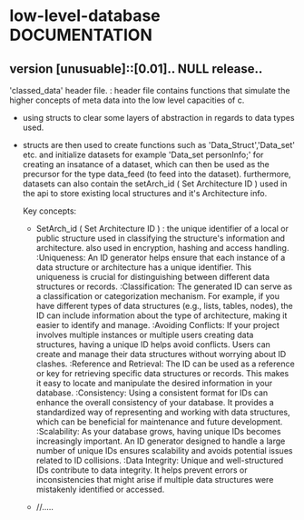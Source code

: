 # low-level-database DOCUMENTATION

## version [unusuable]::[0.01].. NULL release.. ##

'classed_data' header file.
: header file contains functions that simulate the higher concepts of meta data into the low level capacities of c.
- using structs to clear some layers of abstraction in regards to data types used.
- structs are then used to create functions such as 'Data_Struct','Data_set' etc. and initialize datasets for example 'Data_set personInfo;' for creating an insatance of a dataset,
  which can then be used as the precursor for the type data_feed (to feed into the dataset).
  furthermore, datasets can also contain the setArch_id ( Set Architecture ID ) used in the api to store existing local structures and it's Architecture info.

  Key concepts:
  - SetArch_id ( Set Architecture ID ) : the unique identifier of a local or public structure used in classifying the structure's information and architecture.
                                         also used in encryption, hashing and access handling.
    :Uniqueness: An ID generator helps ensure that each instance of a data structure or architecture has a unique identifier. This uniqueness is crucial for distinguishing between different data structures or records.
		:Classification: The generated ID can serve as a classification or categorization mechanism. For example, if you have different types of data structures (e.g., lists, tables, nodes), the ID can include information about the type of architecture, making it easier to identify and manage.
		:Avoiding Conflicts: If your project involves multiple instances or multiple users creating data structures, having a unique ID helps avoid conflicts. Users can create and manage their data structures without worrying about ID clashes.
		:Reference and Retrieval: The ID can be used as a reference or key for retrieving specific data structures or records. This makes it easy to locate and manipulate the desired information in your database.
    :Consistency: Using a consistent format for IDs can enhance the overall consistency of your database. It provides a standardized way of representing and working with data structures, which can be beneficial for maintenance and future development.
    :Scalability: As your database grows, having unique IDs becomes increasingly important. An ID generator designed to handle a large number of unique IDs ensures scalability and avoids potential issues related to ID collisions.
    :Data Integrity: Unique and well-structured IDs contribute to data integrity. It helps prevent errors or inconsistencies that might arise if multiple data structures were mistakenly identified or accessed.

  - //.....



